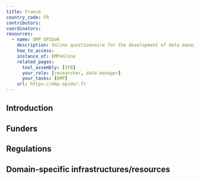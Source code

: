 ```yaml
---
title: France
country_code: FR
contributors: 
coordinators: 
resources:
  - name: DMP OPIDoR
    description: Online questionnaire for the development of data management plans - repository of DMPs
    how_to_access:
    instance_of: DMPonline
    related_pages:
      tool_assembly: [IFB]
      your_role: [researcher, data manager]
      your_tasks: [DMP]
    url: https://dmp.opidor.fr
---
```



## Introduction 

<!---General RDM considerations for your country, how to deal with RDM on a national level--->

## Funders

## Regulations

## Domain-specific infrastructures/resources
